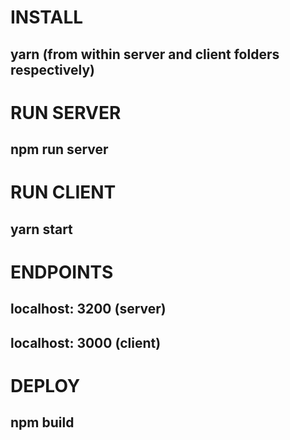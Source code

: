 # INSTALL 
## yarn (from within server and client folders respectively)

# RUN SERVER
## npm run server
# RUN CLIENT
## yarn start 

# ENDPOINTS 
## localhost: 3200 (server)
## localhost: 3000 (client)

# DEPLOY 
## npm build
